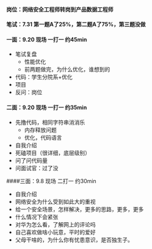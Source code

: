 #### 岗位：网络安全工程师转岗到产品数据工程师

#### 笔试：7.31 第一题A了25%，第二题A了75%，第三题没做

#### 一面：9.20 现场 一打一 约45min

- 笔试复盘
  - 性能优化
  - 前两题做完，为什么优化，谁想到的
-  代码：学生分院系+优化
-  项目
- 反问：岗位

#### 二面：9.20 现场 一打一 约35min

- 先撸代码，相同字符串消消乐
  - 内存释放问题
  - 优化，代码语言
- 自我介绍
- 死磕项目（很详细，底层级别）
- 问了问代码量
- 问面试官：过了没

####三面：9.8 现场 二打一 约30min

- 自我介绍
- 网络安全为什么受到如此大的重视
- 给一个安全场景，怎样解决，更多的思路，更多，更多
- 什么情况下会紧张
- 对华为怎么看，了解网上的评论吗
- 自己喜欢做啥小玩意，平时的爱好
- 父母干啥的，为什么你有忧患意识，是否独生子。
